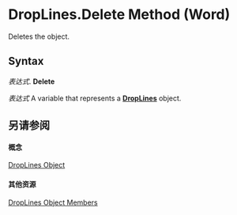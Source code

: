 
# DropLines.Delete Method (Word)

Deletes the object.


## Syntax

 _表达式_. **Delete**

 _表达式_ A variable that represents a **[DropLines](4691b002-8512-7cd3-5a20-561232e18d88.md)** object.


## 另请参阅


#### 概念


[DropLines Object](4691b002-8512-7cd3-5a20-561232e18d88.md)
#### 其他资源


[DropLines Object Members](http://msdn.microsoft.com/library/6b4abd0e-e7a8-1757-fe3d-f494ef5c49d6%28Office.15%29.aspx)